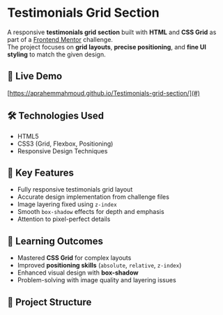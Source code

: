 # Testimonials Grid Section

A responsive **testimonials grid section** built with **HTML** and **CSS Grid** as part of a [Frontend Mentor](https://www.frontendmentor.io) challenge.  
The project focuses on **grid layouts**, **precise positioning**, and **fine UI styling** to match the given design.

## 📌 Live Demo
[https://aprahemmahmoud.github.io/Testimonials-grid-section/](#)

## 🛠️ Technologies Used
- HTML5
- CSS3 (Grid, Flexbox, Positioning)
- Responsive Design Techniques

## 🎯 Key Features
- Fully responsive testimonials grid layout
- Accurate design implementation from challenge files
- Image layering fixed using `z-index`
- Smooth `box-shadow` effects for depth and emphasis
- Attention to pixel-perfect details

## 🚀 Learning Outcomes
- Mastered **CSS Grid** for complex layouts
- Improved **positioning skills** (`absolute`, `relative`, `z-index`)
- Enhanced visual design with **box-shadow**
- Problem-solving with image quality and layering issues

## 📂 Project Structure
